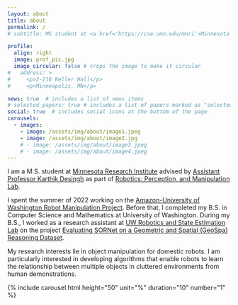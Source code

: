 ```yaml
---
layout: about
title: about
permalink: /
# subtitle: MS student at <a href='https://cse.umn.edu/mnri'>Minnesota Robotics Institute</a>.

profile:
  align: right
  image: prof_pic.jpg
  image_circular: false # crops the image to make it circular
#   address: >
#     <p>2-216 Keller Hall</p>
#     <p>Minneapolis, MN</p>

news: true  # includes a list of news items
# selected_papers: true # includes a list of papers marked as "selected={true}"
social: true  # includes social icons at the bottom of the page
carousels:
  - images: 
    - image: /assets/img/about/image1.jpeg
    - image: /assets/img/about/image2.jpg
    # - image: /assets/img/about/image3.jpeg
    # - image: /assets/img/about/image4.jpeg
---
```


I am a M.S. student at [Minnesota Research Institute](https://cse.umn.edu/mnri) advised by [Assistant Professor Karthik Desingh](https://karthikdesingh.com/) as part of [Robotics: Perception, and Manipulation Lab](https://rpm-lab.github.io/).

I spent the summer of 2022 working on the [Amazon-University of Washington Robot Manipulation Project](https://www.washington.edu/news/2022/02/09/uw-and-amazon-announce-creation-of-the-science-hub/). Before that, I completed my B.S. in Computer Science and Mathematics at University of Washington. During my B.S., I worked as a research assistant at [UW Robotics and State Estimation Lab](https://rse-lab.cs.washington.edu/) on the project [Evaluating SORNet on a Geometric and Spatial (GeoSpa) Reasoning Dataset](https://chahyon-ku.github.io/sornet-geospa/).

My research interests lie in object manipulation for domestic robots. I am particularly interested in developing algorithms that enable robots to learn the relationship between multiple objects in cluttered environments from human demonstrations.

<!-- Carousel (Ku) -->
{% include carousel.html height="50" unit="%" duration="10" number="1" %}
